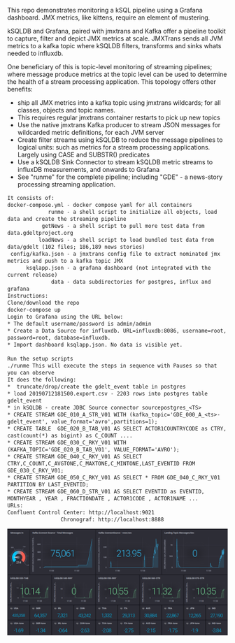 

This repo demonstrates monitoring a kSQL pipeline using a Grafana dashboard.
JMX metrics, like kittens, require an element of mustering.

kSQLDB and Grafana, paired with jmxtrans and Kafka offer a pipeline toolkit to capture, filter and depict JMX metrics at scale. 
JMXTrans sends all JVM metrics to a kafka topic where kSQLDB filters, transforms and sinks whats needed to influxdb.

One beneficiary of this is topic-level monitoring of streaming pipelines; where message produce metrics at the topic level can be used to determine the health of a stream processing application.
This topology offers other benefits:
* ship all JMX metrics into a kafka topic using jmxtrans wildcards; for all classes, objects and topic names.
* This requires regular jmxtrans container restarts to pick up new topics
* Use the native jmxtrans Kafka producer to stream JSON messages for wildcarded metric definitions, for each JVM server
* Create filter streams using kSQLDB to reduce the message pipelines to logical units: such as metrics for a stream processing applications. Largely using CASE and SUBSTR() predicates
* Use a kSQLDB Sink Connector to stream kSQLDB metric streams to influxDB measurements, and onwards to Grafana
* See "runme" for the complete pipeline; including "GDE" - a news-story processing streaming application.

```
It consists of:
docker-compose.yml - docker compose yaml for all containers
             runme - a shell script to initialize all objects, load data and create the streaming pipeline
           getNews - a shell script to pull more test data from data.gdeltproject.org
          loadNews - a shell script to load bundled test data from data/gdelt (102 files; 186,189 news stories)
 config/kafka.json - a jmxtrans config file to extract nominated jmx metrics and push to a kafka topic JMX
      ksqlapp.json - a grafana dashboard (not integrated with the current release)
              data - data subdirectories for postgres, influx and grafana
Instructions:
Clone/download the repo
docker-compose up
Login to Grafana using the URL below:
* The default username/password is admin/admin
* Create a Data Source for influxdb. URL=influxdb:8086, username=root, password=root, database=influxdb.
* Import dashboard ksqlapp.json. No data is visible yet.

Run the setup scripts
./runme This will execute the steps in sequence with Pauses so that you can observe
It does the following:
*  truncate/drop/create the gdelt_event table in postgres
* load 20190712181500.export.csv - 2203 rows into postgres table gdelt_event
* in kSQLDB - create JDBC Source connector sourcepostgres_<TS>
* CREATE STREAM GDE_010_A_STR_V01 WITH (kafka_topic='GDE_000_A_<ts>-gdelt_event', value_format='avro',partitions=1);
* CREATE TABLE  GDE_020_B_TAB_V01 AS SELECT ACTOR1COUNTRYCODE as CTRY, cast(count(*) as bigint) as C_COUNT ....
* CREATE STREAM GDE_030_C_RKY_V01 WITH (KAFKA_TOPIC='GDE_020_B_TAB_V01', VALUE_FORMAT='AVRO');
* CREATE STREAM GDE_040_C_RKY_V01 AS SELECT CTRY,C_COUNT,C_AVGTONE,C_MAXTONE,C_MINTONE,LAST_EVENTID FROM GDE_030_C_RKY_V01;
* CREATE STREAM GDE_050_C_RKY_V01 AS SELECT * FROM GDE_040_C_RKY_V01 PARTITION BY LAST_EVENTID;
* CREATE STREAM GDE_060_D_STR_V01 AS SELECT EVENTID as EVENTID, MONTHYEAR , YEAR , FRACTIONDATE , ACTOR1CODE , ACTOR1NAME ...
URLs:
Confluent Control Center: http://localhost:9021
                 Chronograf: http://localhost:8888
```      
			
 

![ Grafana Dashboard for a kSQL App](images/screenshot.png)

